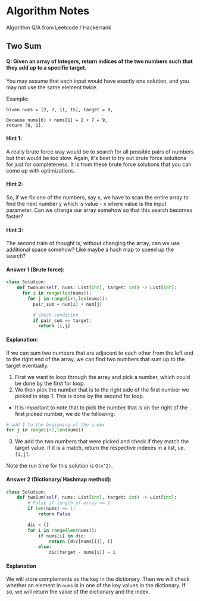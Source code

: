 # Algorithm Notes
Algorithm Q/A from Leetcode / Hackerrank

## Two Sum
#### Q: Given an array of integers, return indices of the two numbers such that they add up to a specific target.

You may assume that each input would have exactly one solution, and you may not use the same element twice.

Example:
```text
Given nums = [2, 7, 11, 15], target = 9,

Because nums[0] + nums[1] = 2 + 7 = 9,
return [0, 1].
```

#### Hint 1:
A really brute force way would be to search for all possible pairs of numbers but that would be too slow. Again, it's best to try out brute force solutions for just for completeness. It is from these brute force solutions that you can come up with optimizations.

#### Hint 2:
So, if we fix one of the numbers, say x, we have to scan the entire array to find the next number y which is value - x where value is the input parameter. Can we change our array somehow so that this search becomes faster?

#### Hint 3:
The second train of thought is, without changing the array, can we use additional space somehow? Like maybe a hash map to speed up the search?

#### Answer 1 (Brute force):
```python
class Solution:
    def twoSum(self, nums: List[int], target: int) -> List[int]:
      for i in range(len(nums)):
        for j in range(i+1,len(nums)):
          pair_sum = num[i] + num[j]

          # check condition
          if pair_sum == target:
            return [i,j]

```

#### Explanation:
If we can sum two numbers that are adjacent to each other from the left end to the right end of the array, we can find two numbers that sum up to the target eventually.
1. First we want to loop through the array and pick a number, which could be done by the first for loop.
2. We then pick the number that is to the right side of the first number we picked in step 1. This is done by the second for loop.
  - It is important to note that to pick the number that is on the right of the first picked number, we do the following:
  ```python
  # add 1 to the beginning of the index
  for j in range(i+1,len(nums))
  ```
3. We add the two numbers that were picked and check if they match the target value. If it is a match, return the respective indexes in a list, i.e. `[i,j]`.

Note the run time for this solution is `O(n^2)`.

#### Answer 2 (Dictionary/ Hashmap method):
```python
class Solution:
    def twoSum(self, nums: List[int], target: int) -> List[int]:
        # False if length of array <= 1
        if len(nums) <= 1:
            return False

        dic = {}
        for i in range(len(nums)):
            if nums[i] in dic:
                return [dic[nums[i]], i]
            else:
                dic[target - nums[i]] = i
```

#### Explanation
We will store complements as the key in the dictionary. Then we will check whether an element in `nums` is in one of the key values in the dictionary. If so, we will return the value of the dictionary and the index.
